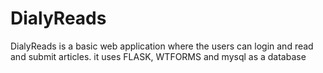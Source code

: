# DialyReads

DialyReads is a basic web application where the users can login and read and submit articles.
it uses FLASK, WTFORMS and mysql as a database
